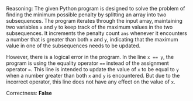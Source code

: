 Reasoning:
The given Python program is designed to solve the problem of finding the minimum possible penalty by splitting an array into two subsequences. The program iterates through the input array, maintaining two variables `x` and `y` to keep track of the maximum values in the two subsequences. It increments the penalty count `ans` whenever it encounters a number that is greater than both `x` and `y`, indicating that the maximum value in one of the subsequences needs to be updated.

However, there is a logical error in the program. In the line `x == y`, the program is using the equality operator `==` instead of the assignment operator `=`. This line is intended to update the value of `x` to be equal to `y` when a number greater than both `x` and `y` is encountered. But due to the incorrect operator, this line does not have any effect on the value of `x`.

Correctness: **False**